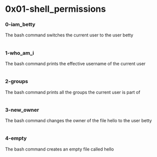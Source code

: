 # 0x01-shell_permissions
### 0-iam_betty
The bash command switches the current user to the user betty
#
### 1-who_am_i
The bash command prints the effective username of the current user
#
### 2-groups
The bash command prints all the groups the current user is part of
#
### 3-new_owner
The bash command changes the owner of the file hello to the user betty
#
### 4-empty
The bash command creates an empty file called hello
#
